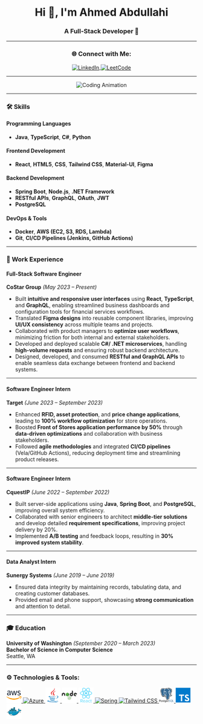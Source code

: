 <h1 align="center">Hi 👋, I'm Ahmed Abdullahi</h1>
<h3 align="center">A Full-Stack Developer 🚀</h3>

---

<h3 align="center">🌐 Connect with Me:</h3>
<p align="center">
  <a href="https://linkedin.com/in/ahmedabdullahi" target="_blank">
    <img align="center" src="https://raw.githubusercontent.com/rahuldkjain/github-profile-readme-generator/master/src/images/icons/Social/linked-in-alt.svg" alt="LinkedIn" height="30" width="40" />
  </a>
  <a href="https://www.leetcode.com/ajahmed" target="_blank">
    <img align="center" src="https://raw.githubusercontent.com/rahuldkjain/github-profile-readme-generator/master/src/images/icons/Social/leet-code.svg" alt="LeetCode" height="30" width="40" />
  </a>
</p>

---



<p align="center">
  <img src="https://media.giphy.com/media/L1R1tvI9svkIWwpVYr/giphy.gif" alt="Coding Animation" width="500"/>
</p>

---

### 🛠️ Skills

#### **Programming Languages**
- **Java**, **TypeScript**, **C#**, **Python**

#### **Frontend Development**
- **React**, **HTML5**, **CSS**, **Tailwind CSS**, **Material-UI**, **Figma**

#### **Backend Development**
- **Spring Boot**, **Node.js**, **.NET Framework**
- **RESTful APIs**, **GraphQL**, **OAuth**, **JWT**
- **PostgreSQL**

#### **DevOps & Tools**
- **Docker**, **AWS (EC2, S3, RDS, Lambda)**  
- **Git**, **CI/CD Pipelines (Jenkins, GitHub Actions)**

---

### 💼 Work Experience

#### **Full-Stack Software Engineer**  
**CoStar Group** *(May 2023 – Present)*  
- Built **intuitive and responsive user interfaces** using **React**, **TypeScript**, and **GraphQL**, enabling streamlined business dashboards and configuration tools for financial services workflows.  
- Translated **Figma designs** into reusable component libraries, improving **UI/UX consistency** across multiple teams and projects.  
- Collaborated with product managers to **optimize user workflows**, minimizing friction for both internal and external stakeholders.  
- Developed and deployed scalable **C#/ .NET microservices**, handling **high-volume requests** and ensuring robust backend architecture.  
- Designed, developed, and consumed **RESTful and GraphQL APIs** to enable seamless data exchange between frontend and backend systems.  

---

#### **Software Engineer Intern**  
**Target** *(June 2023 – September 2023)*  
- Enhanced **RFID, asset protection**, and **price change applications**, leading to **100% workflow optimization** for store operations.  
- Boosted **Front of Stores application performance by 50%** through **data-driven optimizations** and collaboration with business stakeholders.  
- Followed **agile methodologies** and integrated **CI/CD pipelines** (Vela/GitHub Actions), reducing deployment time and streamlining product releases.

---

#### **Software Engineer Intern**  
**CquestIP** *(June 2022 – September 2022)*  
- Built server-side applications using **Java**, **Spring Boot**, and **PostgreSQL**, improving overall system efficiency.  
- Collaborated with senior engineers to architect **middle-tier solutions** and develop detailed **requirement specifications**, improving project delivery by 20%.  
- Implemented **A/B testing** and feedback loops, resulting in **30% improved system stability**.  

---

#### **Data Analyst Intern**  
**Sunergy Systems** *(June 2019 – June 2019)*  
- Ensured data integrity by maintaining records, tabulating data, and creating customer databases.  
- Provided email and phone support, showcasing **strong communication** and attention to detail.  

---

### 🎓 Education

**University of Washington** *(September 2020 – March 2023)*  
**Bachelor of Science in Computer Science**  
Seattle, WA  

---

### ⚙️ Technologies & Tools:
<p align="left">
  <a href="https://aws.amazon.com" target="_blank">
    <img src="https://raw.githubusercontent.com/devicons/devicon/master/icons/amazonwebservices/amazonwebservices-original-wordmark.svg" alt="AWS" width="40" height="40"/>
  </a>
  <a href="https://azure.microsoft.com/en-in/" target="_blank">
    <img src="https://www.vectorlogo.zone/logos/microsoft_azure/microsoft_azure-icon.svg" alt="Azure" width="40" height="40"/>
  </a>
  <a href="https://www.java.com" target="_blank">
    <img src="https://raw.githubusercontent.com/devicons/devicon/master/icons/java/java-original.svg" alt="Java" width="40" height="40"/>
  </a>
  <a href="https://nodejs.org" target="_blank">
    <img src="https://raw.githubusercontent.com/devicons/devicon/master/icons/nodejs/nodejs-original-wordmark.svg" alt="Node.js" width="40" height="40"/>
  </a>
  <a href="https://reactjs.org/" target="_blank">
    <img src="https://raw.githubusercontent.com/devicons/devicon/master/icons/react/react-original-wordmark.svg" alt="React" width="40" height="40"/>
  </a>
  <a href="https://spring.io/" target="_blank">
    <img src="https://www.vectorlogo.zone/logos/springio/springio-icon.svg" alt="Spring" width="40" height="40"/>
  </a>
  <a href="https://tailwindcss.com/" target="_blank">
    <img src="https://www.vectorlogo.zone/logos/tailwindcss/tailwindcss-icon.svg" alt="Tailwind CSS" width="40" height="40"/>
  </a>
  <a href="https://www.postgresql.org" target="_blank">
    <img src="https://raw.githubusercontent.com/devicons/devicon/master/icons/postgresql/postgresql-original-wordmark.svg" alt="PostgreSQL" width="40" height="40"/>
  </a>
  <a href="https://www.typescriptlang.org/" target="_blank">
    <img src="https://raw.githubusercontent.com/devicons/devicon/master/icons/typescript/typescript-original.svg" alt="TypeScript" width="40" height="40"/>
  </a>
  <a href="https://docker.com/" target="_blank">
    <img src="https://raw.githubusercontent.com/devicons/devicon/master/icons/docker/docker-original.svg" alt="Docker" width="40" height="40"/>
  </a>
  <!-- Add additional tools as needed -->
</p>


